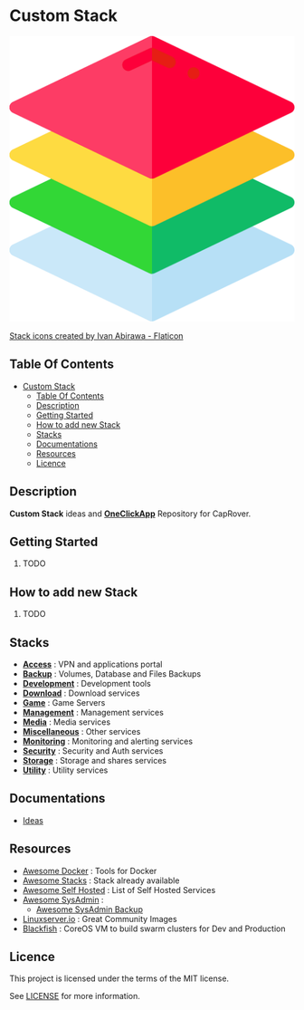 # Custom Stack

![Icon](./icon.png)

[Stack icons created by Ivan Abirawa - Flaticon](https://www.flaticon.com/free-icons/stack)

## Table Of Contents

- [Custom Stack](#custom-stack)
  - [Table Of Contents](#table-of-contents)
  - [Description](#description)
  - [Getting Started](#getting-started)
  - [How to add new Stack](#how-to-add-new-stack)
  - [Stacks](#stacks)
  - [Documentations](#documentations)
  - [Resources](#resources)
  - [Licence](#licence)

## Description

**Custom Stack** ideas and **[OneClickApp](https://github.com/caprover/one-click-apps)** Repository for CapRover.

## Getting Started

1) TODO

## How to add new Stack

1) TODO

## Stacks

- **[Access](./stacks/access/README.md)** : VPN and applications portal
- **[Backup](./stacks/backup/README.md)** : Volumes, Database and Files Backups
- **[Development](./stacks/development/README.md)** : Development tools
- **[Download](./stacks/download/README.md)** : Download services
- **[Game](./stacks/game/README.md)** : Game Servers
- **[Management](./stacks/management/README.md)** : Management services
- **[Media](./stacks/media/README.md)** : Media services
- **[Miscellaneous](./stacks/miscellaneous/README.md)** : Other services
- **[Monitoring](./stacks/monitoring/README.md)** : Monitoring and alerting services
- **[Security](./stacks/security/README.md)** : Security and Auth services
- **[Storage](./stacks/storage/README.md)** : Storage and shares services
- **[Utility](./stacks/utility/README.md)** : Utility services

## Documentations

- [Ideas](./docs/ideas.md)

## Resources

- [Awesome Docker](https://github.com/veggiemonk/awesome-docker#container-operations) : Tools for Docker
- [Awesome Stacks](https://github.com/ethibox/awesome-stacks) : Stack already available
- [Awesome Self Hosted](https://github.com/awesome-selfhosted/awesome-selfhosted) : List of Self Hosted Services
- [Awesome SysAdmin](https://github.com/awesome-foss/awesome-sysadmin) :
  - [Awesome SysAdmin Backup](https://github.com/awesome-foss/awesome-sysadmin#backups)
- [Linuxserver.io](https://www.linuxserver.io/) : Great Community Images
- [Blackfish](https://gitlab.com/blackfish/blackfish) : CoreOS VM to build swarm clusters for Dev and Production

## Licence

This project is licensed under the terms of the MIT license.

See [LICENSE](./LICENCE) for more information.
